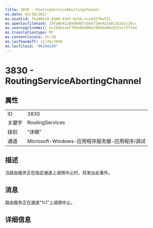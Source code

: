 ```yaml
---
title: 3830 - RoutingServiceAbortingChannel
ms.date: 03/30/2017
ms.assetid: fba86ec8-4360-43e5-be54-cce43270af21
ms.openlocfilehash: 19fa0b91289d8987cb9d710e9a1a012da3cc26cc
ms.sourcegitcommit: bc293b14af795e0e999e3304dd40c0222cf2ffe4
ms.translationtype: MT
ms.contentlocale: zh-CN
ms.lasthandoff: 11/26/2020
ms.locfileid: "96294139"
---
```

# <a name="3830---routingserviceabortingchannel"></a>3830 - RoutingServiceAbortingChannel

## <a name="properties"></a>属性  
  
|||  
|-|-|  
|ID|3830|  
|关键字|RoutingServices|  
|级别|“详细”|  
|通道|Microsoft-Windows-应用程序服务器-应用程序/调试|  
  
## <a name="description"></a>描述  

 当路由服务正在指定通道上调用中止时，将发出此事件。  
  
## <a name="message"></a>消息  

 路由服务正在通道“%1”上调用中止。  
  
## <a name="details"></a>详细信息
